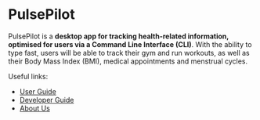 # PulsePilot

PulsePilot is a **desktop app for tracking health-related information, optimised for users via a Command Line Interface (CLI)**. With the ability to type fast, users will be able to track their gym and run workouts, as well as their Body Mass Index (BMI), medical appointments and menstrual cycles. 

Useful links:
* [User Guide](UserGuide.md)
* [Developer Guide](DeveloperGuide.md)
* [About Us](AboutUs.md)
